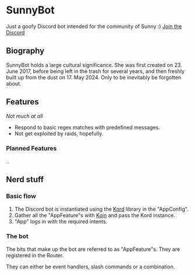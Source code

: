 # SunnyBot

Just a goofy Discord bot intended for the community of Sunny :)
[Join the Discord](https://discord.com/invite/sunny)

## Biography

SunnyBot holds a large cultural significance.
She was first created on 23. June 2017,
before being left in the trash for several years,
and then freshly built up from the dust on 17. May 2024.
Only to be inevitably be forgotten about.

## Features

*Not much at all*

- Respond to basic regex matches with predefined messages.
- Not get exploited by raids, hopefully.

### Planned Features

..

## Nerd stuff

### Basic flow

1. The Discord bot is instantiated using the [Kord](https://github.com/kordlib/kord) library in the "AppConfig".
2. Gather all the "AppFeature"s with [Koin](https://insert-koin.io) and pass the Kord instance.
3. "App" logs in with the required intents.

### The bot

The bits that make up the bot are referred to as "AppFeature"s.
They are registered in the Router.

They can either be event handlers, slash commands or a combination.